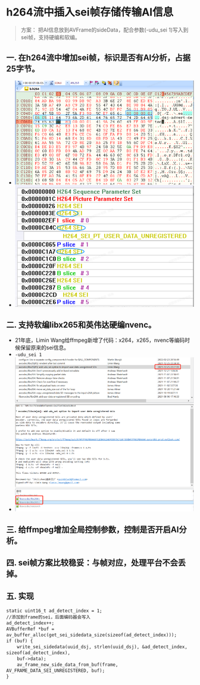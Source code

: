 # h264流中插入sei帧存储传输AI信息
> 方案： 把AI信息放到AVFrame的sideData，配合参数(-udu_sei 1)写入到sei帧，支持硬编和软编。

## 一. 在h264流中增加sei帧，标识是否有AI分析，占据25字节。
- ![](.images/6e65237d.png)
- ![](.images/b2b771b4.png)
## 二. 支持软编libx265和英伟达硬编nvenc。
- 21年底，Limin Wang给ffmpeg新增了代码：x264，x265，nvenc等编码时候保留原来的sei信息。 
- ```-udu_sei 1```
- ![](.images/a75bc2c0.png)
## 三. 给ffmpeg增加全局控制参数，控制是否开启AI分析。
## 四. sei帧方案比较稳妥：与帧对应，处理平台不会丢掉。
## 五. 实现
```
static uint16_t ad_detect_index = 1;
//添加到frame的sei，后面编码器会写入
ad_detect_index++;
AVBufferRef *buf = av_buffer_alloc(get_sei_sidedata_size(sizeof(ad_detect_index)));
if (buf) {
    write_sei_sidedata(uuid_dsj, strlen(uuid_dsj), &ad_detect_index, sizeof(ad_detect_index),
    buf->data);
    av_frame_new_side_data_from_buf(frame, AV_FRAME_DATA_SEI_UNREGISTERED, buf);
}
```


